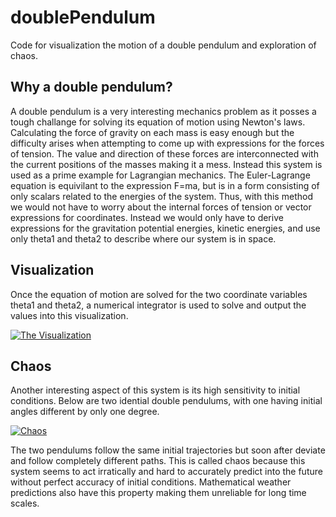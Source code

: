 # doublePendulum
Code for visualization the motion of a double pendulum and exploration of chaos.
## Why a double pendulum?
A double pendulum is a very interesting mechanics problem as it posses a tough challange for solving its equation of motion using Newton's laws. Calculating the force of gravity on each mass is easy enough but the difficulty arises when attempting to come up with expressions for the forces of tension. The value and direction of these forces are interconnected with the current positions of the masses making it a mess. Instead this system is used as a prime example for Lagrangian mechanics. The Euler-Lagrange equation is equivilant to the expression F=ma, but is in a form consisting of only scalars related to the energies of the system. Thus, with this method we would not have to worry about the internal forces of tension or vector expressions for coordinates. Instead we would only have to derive expressions for the gravitation potential energies, kinetic energies, and use only theta1 and theta2 to describe where our system is in space.
## Visualization
Once the equation of motion are solved for the two coordinate variables theta1 and theta2, a numerical integrator is used to solve and output the values into this visualization.

<a href="https://i.imgur.com/qzF5M8b.gif"><img src="https://i.imgur.com/qzF5M8b.gif" title="The Visualization"/></a>

## Chaos
Another interesting aspect of this system is its high sensitivity to initial conditions. Below are two idential double pendulums, with one having initial angles different by only one degree.

<a href="https://i.imgur.com/I0DDnDm.gif"><img src="https://i.imgur.com/I0DDnDm.gif" title="Chaos"/></a>

The two pendulums follow the same initial trajectories but soon after deviate and follow completely different paths. This is called chaos because this system seems to act irratically and hard to accurately predict into the future without perfect accuracy of initial conditions. Mathematical weather predictions also have this property making them unreliable for long time scales.
